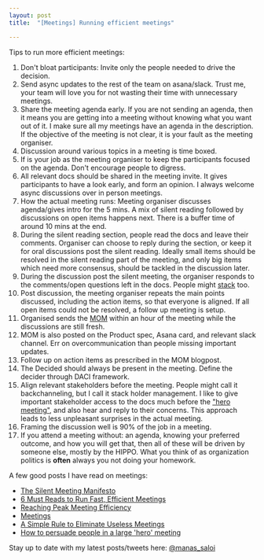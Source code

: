 ```yaml
---
layout: post
title:  "[Meetings] Running efficient meetings"

---
```


Tips to run more efficient meetings:
1. Don't bloat participants: Invite only the people needed to drive the decision.
2. Send async updates to the rest of the team on asana/slack. Trust me, your team will love you for not wasting their time with unnecessary meetings.
3. Share the meeting agenda early. If you are not sending an agenda, then it means you are getting into a meeting without knowing what you want out of it. I make sure all my meetings have an agenda in the description. If the objective of the meeting is not clear, it is your fault as the meeting organiser.
4. Discussion around various topics in a meeting is time boxed.
5. If is your job as the meeting organiser to keep the participants focused on the agenda. Don't encourage people to digress.
6. All relevant docs should be shared in the meeting invite. It gives participants to have a look early, and form an opinion. I always welcome async discussions over in person meetings.
7. How the actual meeting runs: Meeting organiser discusses agenda/gives intro for the 5 mins. A mix of silent reading followed by discussions on open items happens next. There is a buffer time of around 10 mins at the end.
8. During the silent reading section, people read the docs and leave their comments. Organiser can choose to reply during the section, or keep it for oral discussions post the silent reading. Ideally small items should be resolved in the silent reading part of the meeting, and only big items which need more consensus, should be tackled in the discussion later.
9. During the discussion post the silent meeting, the organiser responds to the comments/open questions left in the docs. People might [stack](https://manassaloi.com/2020/04/23/stack.html) too.
10. Post discussion, the meeting organiser repeats the main points discussed, including the action items, so that everyone is aligned. If all open items could not be resolved, a follow up meeting is setup.
11. Organised sends the [MOM](https://manassaloi.com/2020/03/22/mom-update.html) within an hour of the meeting while the discussions are still fresh.
12. MOM is also posted on the Product spec, Asana card, and relevant slack channel. Err on overcommunication than people missing important updates.
13. Follow up on action items as prescribed in the MOM blogpost.
14. The Decided should always be present in the meeting. Define the decider through DACI framework.
15. Align relevant stakeholders before the meeting. People might call it backchanneling, but I call it stack holder management. I like to give important stakeholder access to the docs much before the ["hero meeting"](https://mobile.twitter.com/sriramk/status/1226959362918215680), and also hear and reply to their concerns. This approach leads to less unpleasant surprises in the actual meeting.
16. Framing the discussion well is 90% of the job in a meeting.
17. If you attend a meeting without: an agenda, knowing your preferred outcome, and how you will get that, then all of these will be driven by someone else, mostly by the HIPPO. What you think of as organization politics is **often** always you not doing your homework.

A few good posts I have read on meetings:
- [The Silent Meeting Manifesto](https://medium.com/swlh/the-silent-meeting-manifesto-v1-189e9e3487eb)
- [6 Must Reads to Run Fast, Efficient Meetings](https://firstround.com/review/first-round-reviews-6-must-reads-to-run-fast-efficient-meetings/)
- [Reaching Peak Meeting Efficiency](https://medium.learningbyshipping.com/reaching-peak-meeting-efficiency-f8e47c93317a)
- [Meetings](https://medium.com/@padday/meetings-e27767bcf6b6)
- [A Simple Rule to Eliminate Useless Meetings](https://www.linkedin.com/pulse/20130701022638-22330283-a-simple-rule-to-eliminate-useless-meetings/)
- [How to persuade people in a large 'hero' meeting](https://mobile.twitter.com/sriramk/status/1226959362918215680)

Stay up to date with my latest posts/tweets here: [@manas_saloi](http://twitter.com/manas_saloi)
